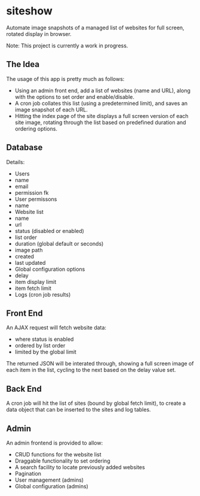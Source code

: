 # siteshow
Automate image snapshots of a managed list of websites for full screen, rotated display in browser.

Note: This project is currently a work in progress.

## The Idea
The usage of this app is pretty much as follows:
* Using an admin front end, add a list of websites (name and URL), along with the options to set order and enable/disable.
* A cron job collates this list (using a predetermined limit), and saves an image snapshot of each URL.
* Hitting the index page of the site displays a full screen version of each site image, rotating through the list based on predefined duration and ordering options.

## Database
Details:
* Users
 * name
 * email
 * permission fk
* User permissons
 * name
* Website list
 * name
 * url
 * status (disabled or enabled)
 * list order
 * duration (global default or seconds)
 * image path
 * created
 * last updated
* Global configuration options
 * delay
 * item display limit
 * item fetch limit
* Logs (cron job results)

## Front End
An AJAX request will fetch website data:
* where status is enabled
* ordered by list order
* limited by the global limit

The returned JSON will be interated through, showing a full screen image of each item in the list, cycling to the next based on the delay value set.

## Back End
A cron job will hit the list of sites (bound by global fetch limit), to create a data object that can be inserted to the sites and log tables.

## Admin
An admin frontend is provided to allow:
* CRUD functions for the website list
* Draggable functionality to set ordering
* A search facility to locate previously added websites
* Pagination
* User management (admins)
* Global configuration (admins)
